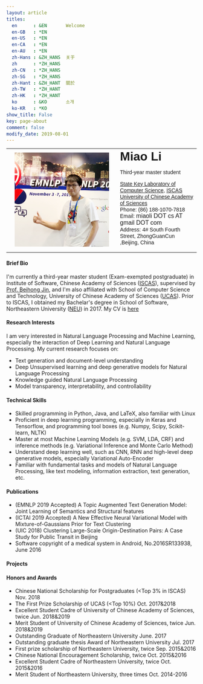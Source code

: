 ```yaml
---
layout: article
titles:
  en      : &EN       Welcome
  en-GB   : *EN
  en-US   : *EN
  en-CA   : *EN
  en-AU   : *EN
  zh-Hans : &ZH_HANS  关于
  zh      : *ZH_HANS
  zh-CN   : *ZH_HANS
  zh-SG   : *ZH_HANS
  zh-Hant : &ZH_HANT  關於
  zh-TW   : *ZH_HANT
  zh-HK   : *ZH_HANT
  ko      : &KO       소개
  ko-KR   : *KO
show_title: False
key: page-about
comment: false
modify_date: 2019-08-01
---
```


<table>
<tr>
<td width="280" align="center">
    <div style="float:center">
      <img src="files/avatar-blog.png" width="250">
    </div>
</td>
<td>
    <font face="Arial"> <b><font size="6.5">Miao Li</font></b></font>
    <p>
        <font face="Arial">
        <p> Third-year master student </p>
        <a href="http://lcs.ios.ac.cn/en/wiki/Main_Page">State Key Laboratory of Computer Science</a>, <a href="http://english.is.cas.cn/">ISCAS</a><br>
		<a href="http://english.ucas.ac.cn/">University of Chinese Academy of Sciences</a><br>
        Phone: (86) 188-1070-7818 <br>
        Email: <font size="3">miaoli DOT cs AT gmail DOT com</font><br>
        Address: 4# South Fourth Street, ZhongGuanCun ,Beijing, China 
        </font>
   </p>
</td>
</tr>
</table>

#### Brief Bio

I'm currently a third-year master student (Exam-exempted postgraduate) in Institute of Software, Chinese Academy of Sciences ([ISCAS](http://english.is.cas.cn/)), supervised by [Prof. Beihong Jin](http://work.iscas.ac.cn/index.php/Jinbeihong/index/index), and I'm also affiliated with School of Computer Science and Technology, University of Chinese Academy of Sciences ([UCAS](https://english.ucas.ac.cn/)). Prior to ISCAS, I obtained my Bachelar's degree in School of Software, Northeastern University ([NEU](http://english.neu.edu.cn/)) in 2017. My CV is [here](https://oaimli.github.io/files/miaoli-cv.pdf)

#### Research Interests

I am very interested in Natural Language Processing and Machine Learning, especially the interaction of Deep Learning and Natural Language Processing. My current research focuses on:

- Text generation and document-level understanding
- Deep Unsupervised learning and deep generative models for Natural Language Processing
- Knowledge guided Natural Language Processing
- Model transparency, interpretability, and controllability

#### Technical Skills

- Skilled programming in Python, Java, and LaTeX, also familiar with Linux 
- Proficient in deep learning programming, especially in Keras and Tensorflow, and programming tool boxes (e.g. Numpy, Scipy, Scikit-learn, NLTK)
- Master at most Machine Learning Models (e.g. SVM, LDA, CRF) and inference methods (e.g. Variational Inference and Monte Carlo Method)
- Understand deep learning well, such as CNN, RNN and high-level deep generative models, especially Variational Auto-Encoder
- Familiar with fundamental tasks and models of Natural Language Processing, like text modeling, information extraction, text generation, etc.

#### Publications

- (EMNLP 2019 Accepted) A Topic Augmented Text Generation Model: Joint Learning of Semantics and Structural features 
- (ICTAI 2019 Accepted) A New Effective Neural Variational Model with Mixture-of-Gaussians Prior for Text Clustering
- (UIC 2018) Clustering Large-Scale Origin-Destination Pairs: A Case Study for Public Transit in Beijing
- Software copyright of a medical system in Android, No.2016SR133938, June 2016

#### Projects

#### Honors and Awards

- Chinese National Scholarship for Postgraduates (<Top 3% in ISCAS)	Nov. 2018
- The First Prize Scholarship of UCAS (<Top 10%)	Oct. 2017&2018
- Excellent Student Cadre of University of Chinese Academy of Sciences, twice	Jun. 2018&2019
- Merit Student of University of Chinese Academy of Sciences, twice	Jun. 2018&2019
- Outstanding Graduate of Northeastern University	June. 2017
- Outstanding graduate thesis Award of Northeastern University	Jul. 2017
- First prize scholarship of Northeastern University, twice	Sep. 2015&2016
- Chinese National Encouragement Scholarship, twice	Oct. 2015&2016
- Excellent Student Cadre of Northeastern University, twice	Oct. 2015&2016
- Merit Student of Northeastern University, three times	Oct. 2014-2016

